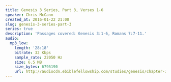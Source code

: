 ```yaml
---
title: Genesis 3 Series, Part 3, Verses 1-6
speaker: Chris McCann
created_at: 2016-01-22 21:00
slug: genesis-3-series-part-3
series: true
description: 'Passages covered: Genesis 3:1-6, Romans 7:7-11.'
audio:
  mp3_low:
    length: '28:18'
    bitrate: 32 Kbps
    sample_rate: 22050 Hz
    size: 6.5 MB
    size_bytes: 6795190
    url: http://audiocdn.ebiblefellowship.com/studies/genesis/chapter-3/2016.01.22_McCann_-_Genesis_3_Series_Part_3.mp3
---
```

